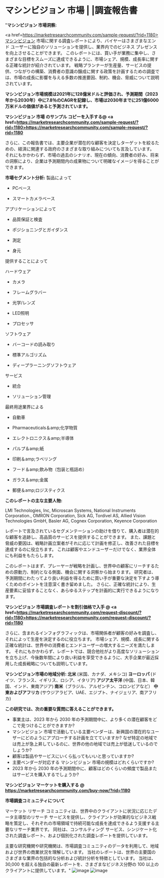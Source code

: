 #  マシンビジョン 市場 | |調査報告書
"<strong>マシンビジョン 市場洞察:</strong>

<a href=https://marketresearchcommunity.com/sample-request/?rid=1180>マシンビジョン</a> 市場に関する調査レポートにより、バイヤーはさまざまなエンド ユーザーに独自のソリューションを提供し、業界内でのビジネス プレゼンスを向上させることができます。 このレポートには、買い手が業務に集中し、さまざまな目標をスムーズに達成できるように、市場シェア、規模、成長率に関する正確な統計が紹介されています。 戦略プランナーが生産量、サービスの提供、つながりの構築、消費者の意識の醸成に関する政策を計画するための調査では、市場の成長に影響を与える多数の推進要因、制約、機会、脅威について説明されています。

<strong>マシンビジョン市場規模は2021年に128億米ドルと評価され、予測期間（2023年から2030年）中に7.8％のCAGRを記録し、市場は2030年までに251億6000万米ドルの価値があると予測されています。</strong>

<strong>マシンビジョン 市場 のサンプル コピーを入手する@ <a href=https://marketresearchcommunity.com/sample-request/?rid=1180><u>https://marketresearchcommunity.com/sample-request/?rid=1180</u></a></strong>

さらに、この報告書では、主要企業が潜在的な顧客を決定しターゲットを絞るための、経済に関連する政府のさまざまな取り組みについても言及しています。 それにもかかわらず、市場の過去のシナリオ、現在の傾向、消費者の好み、将来の洞察により、企業は予測期間内の成果物について明確なイメージを得ることができます。

<strong>市場セグメント分析:</strong>
製品によって



- PCベース

- スマートカメラベース



アプリケーションによって



- 品質保証と検査

- ポジショニングとガイダンス

- 測定

- 身元



提供することによって



ハードウェア



- カメラ

- フレームグラバー

- 光学/レンズ

- LED照明

- プロセッサ



ソフトウェア



- バーコードの読み取り

- 標準アルゴリズム

- ディープラーニングソフトウェア



サービス



- 統合

- ソリューション管理



最終用途業界による



- 自動車

- Pharmaceuticals＆amp;化学物質

- エレクトロニクス＆amp;半導体

- パルプ＆amp;紙

- 印刷＆amp;ラベリング

- フード＆amp;飲み物（包装と瓶詰め）

- ガラス＆amp;金属

- 郵便＆amp;ロジスティクス

<strong>このレポートの主な主要人物:</strong>

LMI Technologies, Inc, Microscan Systems, National Instruments Corporation., OMRON Corporation, Sick AG, Tordivel AS, Allied Vision Technologies GmbH, Basler AG, Cognex Corporation, Keyence Corporation



レポートで言及されているセグメンテーションの助けを借りて、購入者は潜在的な顧客を追跡し、高品質のサービスを提供することができます。 また、課題と脅威の要因は、戦略計画立案者がそれに応じて計画を修正し、改善された目標を達成するのに役立ちます。 これは顧客やエンドユーザーだけでなく、業界全体にも利益をもたらします。

このレポートはまず、プレーヤーが戦略を計画し、世界中の顧客にリーチするための原動力、制約となる側面、機会に関する洞察から始まります。 研究者は、予測期間にわたってより良い利益を得るために買い手が重要な決定を下すよう導くためのポイントを注意深く書き留めました。 さらに、正確な統計により、生産要素に妥協することなく、あらゆるステップを計画的に実行できるようになります。

<strong>マシンビジョン 市場調査レポートを割引価格で入手 @ <a href=https://marketresearchcommunity.com/request-discount/?rid=1180><u>https://marketresearchcommunity.com/request-discount/?rid=1180</u></a></strong>

さらに、含まれるインフォグラフィックは、市場関係者が顧客の好みを調査し、それによって生産を決定するのに役立ちます。 市場シェア、規模、成長に関する正確な統計は、世界中の消費者とエンドユーザーの増大するニーズを満たします。 それにもかかわらず、レポートでは、競合他社がより高度なソリューションを立ち上げ、今後数年間により良い利益を享受できるように、大手企業が最近採用した成長戦略についても説明しています。

<strong>マシンビジョン市場の地域分析:
北米 </strong>(米国、カナダ、メキシコ)<strong>
ヨーロッパ </strong>(ドイツ、フランス、イギリス、ロシア、イタリア)<strong>
アジア太平洋 </strong>(中国、日本、韓国、インド、東南アジア)<strong>
南米</strong>（ブラジル、アルゼンチン、コロンビアなど）<strong>
中東およびアフリカ </strong>(サウジアラビア、UAE、エジプト、ナイジェリア、南アフリカ)<strong></strong>

<strong>この研究では、次の重要な質問に答えることができます。</strong>
<ul>
  <li>事業主は、2023 年から 2030 年の予測期間中に、より多くの潜在顧客をどこで見つけることができますか?</li>
  <li>マシンビジョン 市場で活動している主要ベンダーは、新興国の潜在的なユーザーにどのようにアプローチする計画を立てていますか? なぜ特定の地域では売上が急上昇しているのに、世界の他の地域では売上が低迷しているのでしょうか?</li>
  <li>顧客は製品やサービスにいくら払ってもいいと思っていますか?</li>
  <li>主要ベンダーが対応する マシンビジョン 市場の規模はどれくらいですか?</li>
  <li>2023 年から 2030 年の予測期間中に、顧客はどのくらいの頻度で製品またはサービスを購入するでしょうか?</li>
</ul>
<strong>マシンビジョン マーケットを購入する @ <a href=https://marketresearchcommunity.com/buy-now/?rid=1180><u>https://marketresearchcommunity.com/buy-now/?rid=1180</u></a></strong>

<strong>市場調査コミュニティについて</strong>

マーケット リサーチ コミュニティは、世界中のクライアントに状況に応じたデータ主導型のリサーチ サービスを提供し、クライアントが効果的なビジネス戦略を策定し、それぞれの市場領域で持続可能な成長を達成できるよう支援する主要なリサーチ業界です。 同社は、コンサルティング サービス、シンジケート化された調査レポート、および個別化された調査レポートを提供しています。

主要な研究機関や研究機関は、市場調査コミュニティのデータを利用して、地域および世界の商業状況を理解しています。 当社のレポートは、世界の主要国のさまざまな業界の包括的な分析および統計分析を特徴としています。 当社は、30,000 を超える独自の最新レポートを、さまざまなビジネス分野の 100 以上のクライアントに提供しています。"
![image](https://github.com/Gargi1522/MRC/assets/158283091/c61785f9-716e-4432-bf72-b4357cc44703)
![image](https://github.com/Gargi1522/MRC/assets/158283091/1eff51cd-512a-4a22-b24f-23efadcfdc29)
